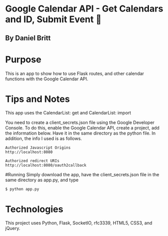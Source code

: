 # Google Calendar API - Get Calendars and ID, Submit Event :star2:
## By Daniel Britt

# Purpose
This is an app to show how to use Flask routes, and other calendar functions with the Google Calendar API.

# Tips and Notes
This app uses the CalendarList: get and CalendarList: import

You need to create a client_secrets.json file using the Google Developer Console. To do this, enable the Google Calendar API, create a project, add the information below. Have it in the same directory as the python file. In addition, the info I used is as follows.

```
Authorized Javascript Origins
http://localhost:8080

Authorized redirect URIs
http://localhost:8080/oauth2callback
```

#Running
Simply download the app, have the client_secrets.json file in the same directory as app.py, and type

```
$ python app.py
```

# Technologies
This project uses Python, Flask, SocketIO, rfc3339, HTML5, CSS3, and jQuery.
